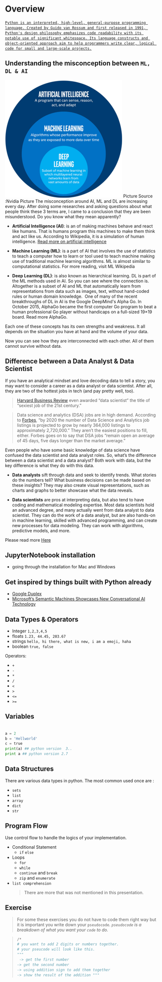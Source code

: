 # Overview

[`Python is an interpreted, high-level, general-purpose programming language. Created by Guido van Rossum and first released in 1991, Python's design philosophy emphasizes code readability with its notable use of significant whitespace. Its language constructs and object-oriented approach aim to help programmers write clear, logical code for small and large-scale projects.`](<https://en.wikipedia.org/wiki/Python_(programming_language)>)

## Understanding the misconception between **`ML, DL & AI`**

![Misconception](../intro-to-data-analysis/misconception.png)
Picture
Source :Nvidia
Picture
The misconception around AI, ML and DL are increasing every day.
After doing some researches and asking questions about what people think these 3 terms are, I came to a conclusion that they are been misunderstood. Do you know what they mean apparently?

- **Artificial Intelligence (AI)**: is an of making machines behave and react like humans. That is humans program this machines to make them think and act like us. According to Wikipedia, it is a simulation of human intelligence.
  [Read more on artificial intelligence](https://en.wikipedia.org/wiki/Artificial_intelligence)

- **Machine Learning (ML)**: is a part of AI that involves the use of statistics to teach a computer how to learn or tool used to teach machine making use of traditional machine learning algorithms. ML is almost similar to computational statistics. For more reading, visit ML Wikipedia

- **Deep Learning (DL)**: is also known as hierarchical learning. DL is part of the ML methods used in AI. So you can see where the connection is. Altogether is a subset of AI and ML that automatically learn from representations from data such as images, text, without hand-coded rules or human domain knowledge.
  ​
  One of many of the recent breakthroughs of DL in AI is the Google DeepMind's Alpha Go. In October 2015, AlphaGo became the first computer Go program to beat a human professional Go player without handicaps on a full-sized 19×19 board. Read more AlphaGo.

Each one of these concepts has its own strengths and weakness. It all depends on the situation you have at hand and the volume of your data.

​Now you can see how they are interconnected with each other. All of them cannot survive without data.

## Difference between a **Data Analyst** & **Data Scientist**

If you have an analytical mindset and love decoding data to tell a story, you may want to consider a career as a data analyst or data scientist. After all, they are two of the hottest jobs in tech (and pay pretty well, too).

> [Harvard Business Review](https://hbr.org/2012/10/data-scientist-the-sexiest-job-of-the-21st-century) even awarded “data scientist” the title of “sexiest job of the 21st century.”

> Data science and analytics (DSA) jobs are in high demand. According to [Forbes](https://www.forbes.com/sites/louiscolumbus/2017/05/13/ibm-predicts-demand-for-data-scientists-will-soar-28-by-2020/#41868bca7e3b), “by 2020 the number of Data Science and Analytics job listings is projected to grow by nearly 364,000 listings to approximately 2,720,000.” They aren’t the easiest positions to fill, either. Forbes goes on to say that DSA jobs “remain open an average of 45 days, five days longer than the market average.”

Even people who have some basic knowledge of data science have confused the data scientist and data analyst roles. So, what’s the difference between a data scientist and a data analyst? Both work with data, but the key difference is what they do with this data.

- **Data analysts** sift through data and seek to identify trends. What stories do the numbers tell? What business decisions can be made based on these insights? They may also create visual representations, such as charts and graphs to better showcase what the data reveals.

- **Data scientists** are pros at interpreting data, but also tend to have coding and mathematical modeling expertise. Most data scientists hold an advanced degree, and many actually went from data analyst to data scientist. They can do the work of a data analyst, but are also hands-on in machine learning, skilled with advanced programming, and can create new processes for data modeling. They can work with algorithms, predictive models, and more.

Please read more [Here](https://www.springboard.com/blog/data-analyst-vs-data-scientist/)

## JupyterNotebook installation

- going through the installation for Mac and Windows

## Get inspired by things built with Python already

- [Google Duplex](https://www.youtube.com/watch?v=D5VN56jQMWM)
- [Microsoft’s Semantic Machines Showcases New Conversational AI Technology](https://www.youtube.com/watch?v=G_v5B_gYceM)

## Data Types & Operators

- Integer `1,2,3,4,5`
- floats `1.23, 44.45, 203.67`
- strings `hello, hi there, what is new, i am a emoji, haha`
- boolean `true, false`

Operators:

- `+`
- `-`
- `*`
- `/`
- `<`
- `>`
- `<=`
- `>=`

## Variables

```python

a = 2
b = 'Hellworld'
c = true
print(a) ## python version  3..
print a ## python version 2.7
```

## Data Structures

There are various data types in python. The most common used once are :

- `sets`
- `list`
- `array`
- `dict`
- `str`

## Program Flow

Use control flow to handle the logics of your implementation.

- Conditional Statement
  - `if` `else`
- Loops
  - `for`
  - `while`
  - `continue` and `break`
  - `zip` and `enumerate`
- `list comprehension`
  > There are more that was not mentioned in this presentation.

## Exercise

> For some these exercises you do not have to code them right way but it is important you write down your `pseudocode`. _`pseudocode` is a breakdown of what you want your `code` to do._

> ```python
> /*
> # you want to add 2 digits or numbers together.
> # your pseucode will look like this.
> """
>  -> get the first number
> -> get the second number
> -> using addition sign to add them together
> -> show the result of the addition """
> ```
